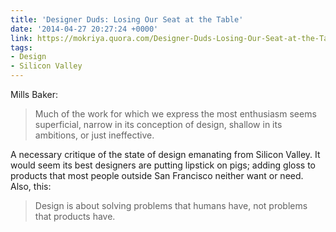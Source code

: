 ```yaml
---
title: 'Designer Duds: Losing Our Seat at the Table'
date: '2014-04-27 20:27:24 +0000'
link: https://mokriya.quora.com/Designer-Duds-Losing-Our-Seat-at-the-Table
tags:
- Design
- Silicon Valley
---
```

Mills Baker:

> Much of the work for which we express the most enthusiasm seems superficial, narrow in its conception of design, shallow in its ambitions, or just ineffective.

A necessary critique of the state of design emanating from Silicon Valley. It would seem its best designers are putting lipstick on pigs; adding gloss to products that most people outside San Francisco neither want or need. Also, this:

> Design is about solving problems that humans have, not problems that products have.
